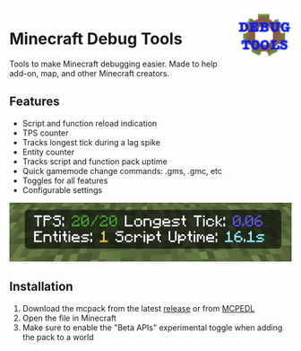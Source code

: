 <img align="right" width="100" height="100" src="./src/Debug Tools BP/pack_icon.png">

# Minecraft Debug Tools

Tools to make Minecraft debugging easier. Made to help add-on, map, and other Minecraft creators.

## Features

- Script and function reload indication
- TPS counter
- Tracks longest tick during a lag spike
- Entity counter
- Tracks script and function pack uptime
- Quick gamemode change commands: .gms, .gmc, etc
- Toggles for all features
- Configurable settings

![Feature Demo](./preview.jpg)

## Installation

1. Download the mcpack from the latest [release](https://github.com/gassayping/mc-debug-tools/releases/) or from [MCPEDL](https://mcpedl.com/debug-tools/)
2. Open the file in Minecraft
3. Make sure to enable the "Beta APIs" experimental toggle when adding the pack to a world
